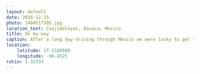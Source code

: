 ```yaml
---
layout: default
date: 2016-12-15
photo: 1484517505.jpg
location_text: Cuajimoloyas, Oaxaca, Mexico
title: On my way
caption: After a long day driving through Mexico we were lucky to get that stunning sunset. That night we slept in a Cabaña lost in the woods. Awesome place but sooooo cold haha!
location:
    latitude: 17.1188888
    longitude: -96.4525
ratio: 1.33333
---
```

